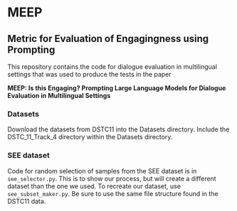 # MEEP

## Metric for Evaluation of Engagingness using Prompting

This repository contains the code for dialogue evaluation in multilingual settings 
that was used to produce the tests in the paper

 
**MEEP: Is this Engaging? Prompting Large Language Models for Dialogue
Evaluation in Multilingual Settings**

### Datasets

Download the datasets from DSTC11 into the Datasets directory.
Include the DSTC_11_Track_4 directory within the Datasets directory.

### SEE dataset

Code for random selection of samples from the SEE dataset is in `see_selector.py`. This is to show our process, but will create a different dataset than the one we used. To recreate our dataset, use `see_subset_maker.py`. Be sure to use the same file structure found in the DSTC11 data.

